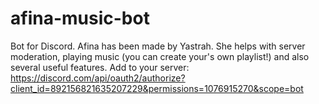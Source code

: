 # afina-music-bot
Bot for Discord.
Afina has been made by Yastrah. She helps with server moderation, playing music (you can create your's own playlist!) and also several useful features.
Add to your server: https://discord.com/api/oauth2/authorize?client_id=892156821635207229&permissions=1076915270&scope=bot
